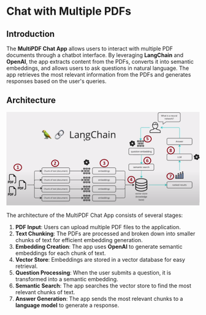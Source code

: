 # Chat with Multiple PDFs

## Introduction

The **MultiPDF Chat App** allows users to interact with multiple PDF documents through a chatbot interface. By leveraging **LangChain** and **OpenAI**, the app extracts content from the PDFs, converts it into semantic embeddings, and allows users to ask questions in natural language. The app retrieves the most relevant information from the PDFs and generates responses based on the user's queries.

## Architecture
![LangChain PDF Processing Architecture](docs/app_architecture.png)

The architecture of the MultiPDF Chat App consists of several stages:

1. **PDF Input**: Users can upload multiple PDF files to the application.
2. **Text Chunking**: The PDFs are processed and broken down into smaller chunks of text for efficient embedding generation.
3. **Embedding Creation**: The app uses **OpenAI** to generate semantic embeddings for each chunk of text.
4. **Vector Store**: Embeddings are stored in a vector database for easy retrieval.
5. **Question Processing**: When the user submits a question, it is transformed into a semantic embedding.
6. **Semantic Search**: The app searches the vector store to find the most relevant chunks of text.
7. **Answer Generation**: The app sends the most relevant chunks to a **language model** to generate a response.

